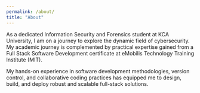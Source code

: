 ```yaml
---
permalink: /about/
title: "About"
---
```


As a dedicated Information Security and Forensics student at KCA University, I am on a journey to explore the dynamic field of cybersecurity. My academic journey is complemented by practical expertise gained from a Full Stack Software Development certificate at eMobilis Technology Training Institute (MIT).

 My hands-on experience in software development methodologies, version control, and collaborative coding practices has equipped me to design, build, and deploy robust and scalable full-stack solutions.